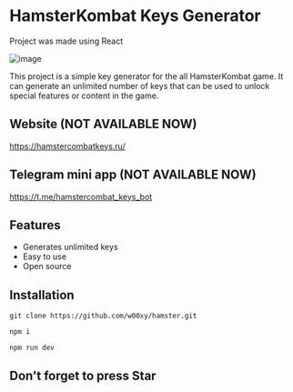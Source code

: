 # HamsterKombat Keys Generator
Project was made using React 

![image](https://github.com/user-attachments/assets/560a54da-be74-4b7e-99fa-c13c20f57836)


This project is a simple key generator for the all HamsterKombat game. It can generate an unlimited number of keys that can be used to unlock special features or content in the game.

## Website (NOT AVAILABLE NOW)

https://hamstercombatkeys.ru/

## Telegram mini app (NOT AVAILABLE NOW)

https://t.me/hamstercombat_keys_bot

## Features

* Generates unlimited keys
* Easy to use
* Open source

## Installation

`git clone https://github.com/w00xy/hamster.git`

`npm i`

`npm run dev`

## Don't forget to press Star
